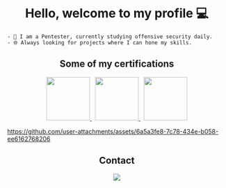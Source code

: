 <h1 align="center">Hello, welcome to my profile 💻</h1>

```
- 🧠 I am a Pentester, currently studying offensive security daily.
- 🌐 Always looking for projects where I can hone my skills.
```

<h2 align="center">Some of my certifications</h2>

<p align="center">
   <a href="https://desecsecurity.com/valida-certificado/EJPJ-EOUMT-WMOK" target="_blank" title="My Cert">
      <img src="https://github.com/user-attachments/assets/a4791ad2-c5ff-4bd2-869a-750d62604b46" height="100" width="100">     
   </a>
   &nbsp; 
   <a href="https://certs.ibsec.com.br/?cert_hash=e830c0d4c93ce750" target="_blank" title="My Cert2">
      <img src="https://github.com/user-attachments/assets/2a1b2e75-85e1-42c0-b830-ab3df8aa8508" height="100" width="100">
   </a>
   &nbsp; 
   <a href="https://www.credly.com/badges/eb4a7d30-8863-42e0-a13b-f785504e2c27" target="_blank" title="My Cert3">
      <img src="https://github.com/user-attachments/assets/6a5a3fe8-7c78-434e-b058-ee6162768206" height="100" width="100">
   </a>
</p>

https://github.com/user-attachments/assets/6a5a3fe8-7c78-434e-b058-ee6162768206

<h2 align="center">Contact</h2>

<p align="center">
   <a href="https://www.linkedin.com/in/gabriel-godoy-419791242/" target="_blank" title="My likedin">
      <img src="https://img.shields.io/badge/-LinkedIn-%230077B5?style=for-the-badge&logo=linkedin&logoColor=white" target="_blank">
